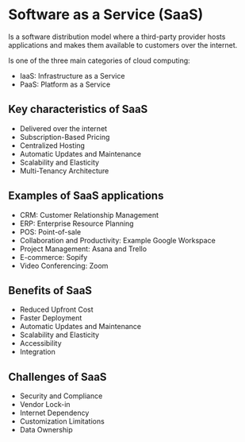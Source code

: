 # Software as a Service (SaaS)
Is a software distribution model where a third-party provider hosts applications and makes them available to customers over the internet.

Is one of the three main categories of cloud computing:
- IaaS: Infrastructure as a Service
- PaaS: Platform as a Service
## Key characteristics of SaaS
- Delivered over the internet
- Subscription-Based Pricing
- Centralized Hosting
- Automatic Updates and Maintenance
- Scalability and Elasticity
- Multi-Tenancy Architecture
## Examples of SaaS applications
- CRM: Customer Relationship Management
- ERP: Enterprise Resource Planning
- POS: Point-of-sale
- Collaboration and Productivity: Example Google Workspace
- Project Management: Asana and Trello
- E-commerce: Sopify
- Video Conferencing: Zoom
## Benefits of SaaS
- Reduced Upfront Cost
- Faster Deployment
- Automatic Updates and Maintenance
- Scalability and Elasticity
- Accessibility
- Integration
## Challenges of SaaS
- Security and Compliance
- Vendor Lock-in
- Internet Dependency
- Customization Limitations
- Data Ownership
